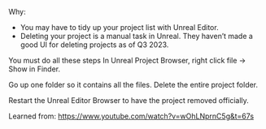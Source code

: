 
Why: 
- You may have to tidy up your project list with Unreal Editor.
- Deleting your project is a manual task in Unreal. They haven’t made a good UI for deleting projects as of Q3 2023.


You must do all these steps
In Unreal Project Browser, right click file → Show in Finder. 

Go up one folder so it contains all the files. Delete the entire project folder.

Restart the Unreal Editor Browser to have the project removed officially.

Learned from:
https://www.youtube.com/watch?v=wOhLNprnC5g&t=67s